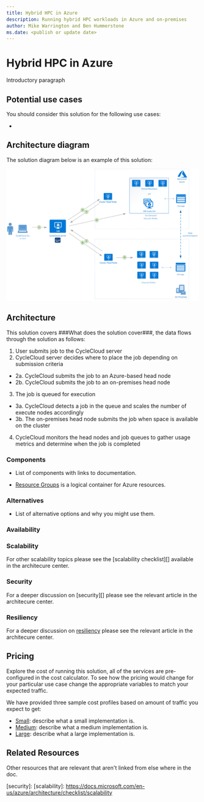 ```yaml
---
title: Hybrid HPC in Azure
description: Running hybrid HPC workloads in Azure and on-premises
author: Mike Warrington and Ben Hummerstone
ms.date: <publish or update date>
---
```

# Hybrid HPC in Azure

Introductory paragraph

## Potential use cases

You should consider this solution for the following use cases:

* 

## Architecture diagram

The solution diagram below is an example of this solution:

![Architecture overview of the components involved in a Hybrid HPC solution using CycleCloud][architecture]

## Architecture

This solution covers ###What does the solution cover###, the data flows through the solution as follows:

1. User submits job to the CycleCloud server
2. CycleCloud server decides where to place the job depending on submission criteria
  - 2a. CycleCloud submits the job to an Azure-based head node
  - 2b. CycleCloud submits the job to an on-premises head node
3. The job is queued for execution
  - 3a. CycleCloud detects a job in the queue and scales the number of execute nodes accordingly
  - 3b. The on-premises head node submits the job when space is available on the cluster
4. CycleCloud monitors the head nodes and job queues to gather usage metrics and determine when the job is completed

### Components

* List of components with links to documentation.

* [Resource Groups][resource-groups] is a logical container for Azure resources.

### Alternatives

* List of alternative options and why you might use them.

### Availability

### Scalability

For other scalability topics please see the  [scalability checklist][] available in the architecure center.

### Security

For a deeper discussion on [security][] please see the relevant article in the architecure center.

### Resiliency

For a deeper discussion on [resiliency][] please see the relevant article in the architecure center.

## Pricing

Explore the cost of running this solution, all of the services are pre-configured in the cost calculator.  To see how the pricing would change for your particular use case change the appropriate variables to match your expected traffic.

We have provided three sample cost profiles based on amount of traffic you expect to get:

* [Small][small-pricing]: describe what a small implementation is.
* [Medium][medium-pricing]: describe what a medium implementation is.
* [Large][large-pricing]: describe what a large implementation is.

## Related Resources

Other resources that are relevant that aren't linked from else where in the doc.

<!-- links -->
[small-pricing]: https://azure.com/e/
[medium-pricing]: https://azure.com/e/
[large-pricing]: https://azure.com/e/
[architecture]: ./media/hybrid-hpc-ref-arch.png
[resource-groups]: https://docs.microsoft.com/en-us/azure/azure-resource-manager/resource-group-overview
[resiliency]: https://docs.microsoft.com/en-us/azure/architecture/resiliency/
[security]:
[scalability]: https://docs.microsoft.com/en-us/azure/architecture/checklist/scalability